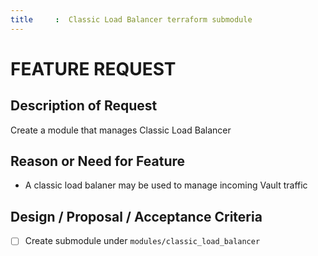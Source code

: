 ```yaml
---
title     :  Classic Load Balancer terraform submodule
---
```


# FEATURE REQUEST

## Description of Request

Create a module that manages Classic Load Balancer

## Reason or Need for Feature

- A classic load balaner may be used to manage incoming Vault traffic

## Design / Proposal / Acceptance Criteria

- [ ] Create submodule under `modules/classic_load_balancer`
